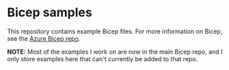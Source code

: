 # Bicep samples

This repository contains example Bicep files. For more information on Bicep, see the [Azure Bicep repo](https://github.com/Azure/bicep).

**NOTE:** Most of the examples I work on are now in the main Bicep repo, and I only store examples here that can't currently be added to that repo.
